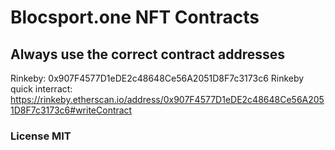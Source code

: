 # Blocsport.one NFT Contracts

## Always use the correct contract addresses

Rinkeby: 0x907F4577D1eDE2c48648Ce56A2051D8F7c3173c6
Rinkeby quick interract: https://rinkeby.etherscan.io/address/0x907F4577D1eDE2c48648Ce56A2051D8F7c3173c6#writeContract

### License MIT
